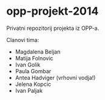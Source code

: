 opp-projekt-2014
================

Privatni repozitorij projekta iz OPP-a.

Clanovi tima:
* Magdalena Beljan
* Matija Folnovic
* Ivan Golik
* Paula Gombar
* Antea Hadviger (vrhovni vodja!)
* Jelena Kopcic
* Ivan Paljak
